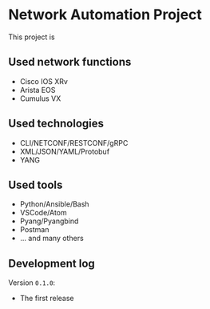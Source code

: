 # Network Automation Project
This project is
## Used network functions
- Cisco IOS XRv
- Arista EOS
- Cumulus VX
## Used technologies
- CLI/NETCONF/RESTCONF/gRPC
- XML/JSON/YAML/Protobuf
- YANG
## Used tools
- Python/Ansible/Bash
- VSCode/Atom
- Pyang/Pyangbind
- Postman
- ... and many others
## Development log
Version `0.1.0`:
- The first release
